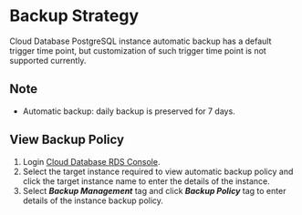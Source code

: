 # Backup Strategy
Cloud Database PostgreSQL instance automatic backup has a default trigger time point, but customization of such trigger time point is not supported currently.

## Note
* Automatic backup: daily backup is preserved for 7 days.

## View Backup Policy
1. Login [Cloud Database RDS Console](https://rds-console.jdcloud.com/database).
2. Select the target instance required to view automatic backup policy and click the target instance name to enter the details of the instance.
3. Select ***Backup Management*** tag and click ***Backup Policy*** tag to enter details of the instance backup policy.
